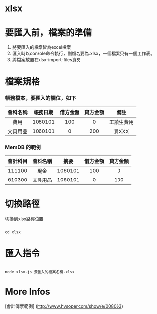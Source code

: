 # xlsx

# 要匯入前，檔案的準備
1. 將要匯入的檔案皆為excel檔案
2. 匯入時以console命令執行，副檔名要為.xlsx，一個檔案只有一個工作表。
3. 將檔案放置在xlsx-import-files資夾


# 檔案規格
### 帳務檔案，要匯入的欄位，如下
| 會科名稱 | 帳務日期 | 借方金額 | 貸方金額 | 備註 |
| :---: | :---: | :---: | :---: | :---: |
| 費用 | 1060101 | 100 | 0 | 工讀生費用 |
| 文具用品 | 1060101 | 0 | 200 | 買XXX |

### MemDB 的範例
| 會計科目 | 會科名稱 | 摘要 | 借方金額 | 貸方金額 |
| :---: | :---: | :---: | :---: | :---: |
| 111100 | 現金 | 1060101 | 100 | 0 |
| 610300 | 文具用品 | 1060101 | 0 | 100 |

# 切換路徑
切換到xlsx路徑位置

```shell

cd xlsx

```

# 匯入指令

```shell

node xlsx.js 要匯入的檔案名稱.xlsx

```

# More Infos
[會計傳票範例] (http://www.hvsoper.com/show/e/008063)
